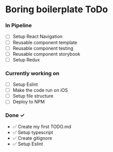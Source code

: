 # Boring boilerplate ToDo

### In Pipeline

- [ ] Setup React Navigation
- [ ] Reusable component template
- [ ] Reusable component testing
- [ ] Reusable component storybook
- [ ] Setup Redux

### Currently working on

- [ ] Setup Eslint
- [ ] Make the code run on iOS
- [ ] Setup file structure
- [ ] Deploy to NPM

### Done ✓

- ✅ Create my first TODO.md
- ✅ Setup typescript
- ✅ Create gitignore
- ✅ Setup Eslint
